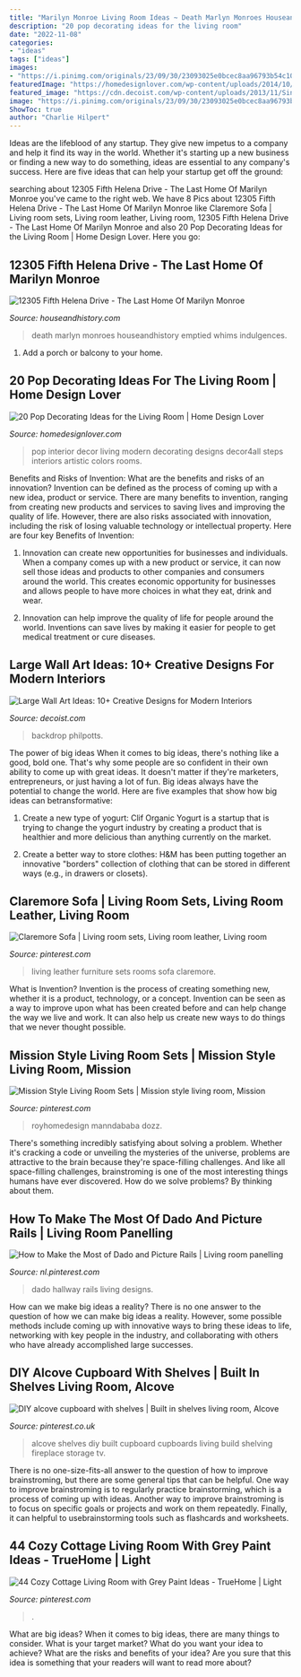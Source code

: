 ```yaml
---
title: "Marilyn Monroe Living Room Ideas ~ Death Marlyn Monroes Houseandhistory Emptied Whims Indulgences"
description: "20 pop decorating ideas for the living room"
date: "2022-11-08"
categories:
- "ideas"
tags: ["ideas"]
images:
- "https://i.pinimg.com/originals/23/09/30/23093025e0bcec8aa96793b54c1010b0.jpg"
featuredImage: "https://homedesignlover.com/wp-content/uploads/2014/10/9-Modern-Interiors.jpg"
featured_image: "https://cdn.decoist.com/wp-content/uploads/2013/11/Single-large-canvas-to-fill-up-the-backdrop.jpg"
image: "https://i.pinimg.com/originals/23/09/30/23093025e0bcec8aa96793b54c1010b0.jpg"
ShowToc: true
author: "Charlie Hilpert"
---
```



Ideas are the lifeblood of any startup. They give new impetus to a company and help it find its way in the world. Whether it's starting up a new business or finding a new way to do something, ideas are essential to any company's success. Here are five ideas that can help your startup get off the ground: 

	

		
searching about 12305 Fifth Helena Drive - The Last Home Of Marilyn Monroe you've came to the right web. We have 8 Pics about 12305 Fifth Helena Drive - The Last Home Of Marilyn Monroe like Claremore Sofa | Living room sets, Living room leather, Living room, 12305 Fifth Helena Drive - The Last Home Of Marilyn Monroe and also 20 Pop Decorating Ideas for the Living Room | Home Design Lover. Here you go:
		
    
## 12305 Fifth Helena Drive - The Last Home Of Marilyn Monroe

<img loading=lazy src="https://houseandhistory.com/wp-content/uploads/2019/11/Marilyn-Monroe-House-After-Being-Emptied-767x665.jpg" onerror="this.onerror=null;this.src='https://tse3.mm.bing.net/th?id=OIP.OMAcpLDBhceu4psHndpkBAHaGa&amp;pid=15.1';" alt="12305 Fifth Helena Drive - The Last Home Of Marilyn Monroe">

_Source: houseandhistory.com_

>death marlyn monroes houseandhistory emptied whims indulgences. 

	

1. Add a porch or balcony to your home.

    
## 20 Pop Decorating Ideas For The Living Room | Home Design Lover

<img loading=lazy src="https://homedesignlover.com/wp-content/uploads/2014/10/9-Modern-Interiors.jpg" onerror="this.onerror=null;this.src='https://tse1.mm.bing.net/th?id=OIP.vf7QO7-9NrXsmodZ2UXWegHaHh&amp;pid=15.1';" alt="20 Pop Decorating Ideas for the Living Room | Home Design Lover">

_Source: homedesignlover.com_

>pop interior decor living modern decorating designs decor4all steps interiors artistic colors rooms. 

	

Benefits and Risks of Invention: What are the benefits and risks of an innovation?
Invention can be defined as the process of coming up with a new idea, product or service. There are many benefits to invention, ranging from creating new products and services to saving lives and improving the quality of life. However, there are also risks associated with innovation, including the risk of losing valuable technology or intellectual property. Here are four key Benefits of Invention: 
1) Innovation can create new opportunities for businesses and individuals. When a company comes up with a new product or service, it can now sell those ideas and products to other companies and consumers around the world. This creates economic opportunity for businesses and allows people to have more choices in what they eat, drink and wear. 

2) Innovation can help improve the quality of life for people around the world. Inventions can save lives by making it easier for people to get medical treatment or cure diseases.

    
## Large Wall Art Ideas: 10+ Creative Designs For Modern Interiors

<img loading=lazy src="https://cdn.decoist.com/wp-content/uploads/2013/11/Single-large-canvas-to-fill-up-the-backdrop.jpg" onerror="this.onerror=null;this.src='https://tse3.mm.bing.net/th?id=OIP.ksVJtB8D8BINcG1We8cc-QHaIs&amp;pid=15.1';" alt="Large Wall Art Ideas: 10+ Creative Designs for Modern Interiors">

_Source: decoist.com_

>backdrop philpotts. 

	

The power of big ideas
When it comes to big ideas, there's nothing like a good, bold one. That's why some people are so confident in their own ability to come up with great ideas. It doesn't matter if they're marketers, entrepreneurs, or just having a lot of fun. Big ideas always have the potential to change the world. Here are five examples that show how big ideas can betransformative:
1. Create a new type of yogurt: Clif Organic Yogurt is a startup that is trying to change the yogurt industry by creating a product that is healthier and more delicious than anything currently on the market.

2. Create a better way to store clothes: H&M has been putting together an innovative "borders" collection of clothing that can be stored in different ways (e.g., in drawers or closets).

    
## Claremore Sofa | Living Room Sets, Living Room Leather, Living Room

<img loading=lazy src="https://i.pinimg.com/736x/5c/e2/5a/5ce25a9868f5e7467f7a24327b4f91ba--leather-living-rooms-living-room-furniture.jpg" onerror="this.onerror=null;this.src='https://tse1.mm.bing.net/th?id=OIP.wF-Pmb9cI-gCGQjFbZuo2gHaHa&amp;pid=15.1';" alt="Claremore Sofa | Living room sets, Living room leather, Living room">

_Source: pinterest.com_

>living leather furniture sets rooms sofa claremore. 

	

What is Invention?
Invention is the process of creating something new, whether it is a product, technology, or a concept. Invention can be seen as a way to improve upon what has been created before and can help change the way we live and work. It can also help us create new ways to do things that we never thought possible.

    
## Mission Style Living Room Sets | Mission Style Living Room, Mission

<img loading=lazy src="https://i.pinimg.com/736x/21/3c/fa/213cfa3dc965e8c7da9a8552e9e64d1b--wood-living-rooms-living-room-furniture-sets.jpg" onerror="this.onerror=null;this.src='https://tse3.mm.bing.net/th?id=OIP.TBPL-33_YTWCMKT7P_nGfAHaFi&amp;pid=15.1';" alt="Mission Style Living Room Sets | Mission style living room, Mission">

_Source: pinterest.com_

>royhomedesign manndababa dozz. 

	

There's something incredibly satisfying about solving a problem. Whether it's cracking a code or unveiling the mysteries of the universe, problems are attractive to the brain because they're space-filling challenges. And like all space-filling challenges, brainstroming is one of the most interesting things humans have ever discovered. How do we solve problems? By thinking about them.

    
## How To Make The Most Of Dado And Picture Rails | Living Room Panelling

<img loading=lazy src="https://i.pinimg.com/736x/4e/2a/85/4e2a8597618592ddc90893bb6931b44e.jpg" onerror="this.onerror=null;this.src='https://tse3.mm.bing.net/th?id=OIP.GHifm7fNhUEnBYaWzT9NOAHaLH&amp;pid=15.1';" alt="How to Make the Most of Dado and Picture Rails | Living room panelling">

_Source: nl.pinterest.com_

>dado hallway rails living designs. 

	

How can we make big ideas a reality?
There is no one answer to the question of how we can make big ideas a reality. However, some possible methods include coming up with innovative ways to bring these ideas to life, networking with key people in the industry, and collaborating with others who have already accomplished large successes.

    
## DIY Alcove Cupboard With Shelves | Built In Shelves Living Room, Alcove

<img loading=lazy src="https://i.pinimg.com/originals/76/5d/83/765d83bf9a98e12b341c2d916006d894.jpg" onerror="this.onerror=null;this.src='https://tse1.mm.bing.net/th?id=OIP.7DECO2ed9BXyq0FZWPT1kwHaJ4&amp;pid=15.1';" alt="DIY alcove cupboard with shelves | Built in shelves living room, Alcove">

_Source: pinterest.co.uk_

>alcove shelves diy built cupboard cupboards living build shelving fireplace storage tv. 

	

There is no one-size-fits-all answer to the question of how to improve brainstroming, but there are some general tips that can be helpful. One way to improve brainstroming is to regularly practice brainstorming, which is a process of coming up with ideas. Another way to improve brainstroming is to focus on specific goals or projects and work on them repeatedly. Finally, it can helpful to usebrainstorming tools such as flashcards and worksheets.

    
## 44 Cozy Cottage Living Room With Grey Paint Ideas - TrueHome | Light

<img loading=lazy src="https://i.pinimg.com/originals/23/09/30/23093025e0bcec8aa96793b54c1010b0.jpg" onerror="this.onerror=null;this.src='https://tse4.mm.bing.net/th?id=OIP.988n9EugGIZXqMadCd4_0AHaKY&amp;pid=15.1';" alt="44 Cozy Cottage Living Room with Grey Paint Ideas - TrueHome | Light">

_Source: pinterest.com_

>. 

	

What are big ideas?
When it comes to big ideas, there are many things to consider. What is your target market? What do you want your idea to achieve? What are the risks and benefits of your idea? Are you sure that this idea is something that your readers will want to read more about?

